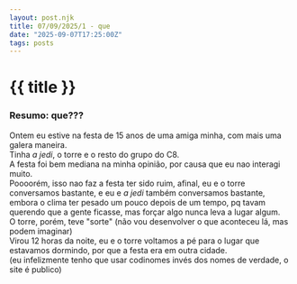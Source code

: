 ```yaml
---
layout: post.njk
title: 07/09/2025/1 - que 
date: "2025-09-07T17:25:00Z"
tags: posts
---
```

# {{ title }}

### Resumo: que???

Ontem eu estive na festa de 15 anos de uma amiga minha, com mais uma galera maneira. \
Tinha *a jedi*, o torre e o resto do grupo do C8. \
A festa foi bem mediana na minha opinião, por causa que eu nao interagi muito. \
Poooorém, isso nao faz a festa ter sido ruim, afinal, eu e o torre conversamos bastante, e eu e *a jedi* também conversamos bastante, embora o clima ter pesado um pouco depois de um tempo, pq tavam querendo que a gente ficasse, mas forçar algo nunca leva a lugar algum. \
O torre, porém, teve "sorte" (não vou desenvolver o que aconteceu lá, mas podem imaginar) \
Virou 12 horas da noite, eu e o torre voltamos a pé para o lugar que estavamos dormindo, por que a festa era em outra cidade. \
(eu infelizmente tenho que usar codinomes invés dos nomes de verdade, o site é publico)
